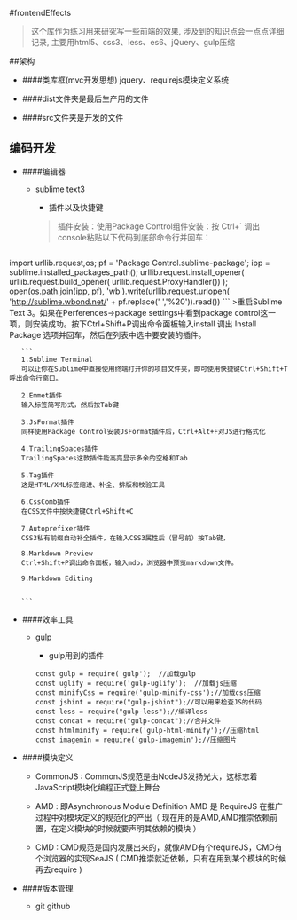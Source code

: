 #frontendEffects
>这个库作为练习用来研究写一些前端的效果,
>涉及到的知识点会一点点详细记录,
>主要用html5、css3、less、es6、jQuery、gulp压缩

##架构
- ####类库框(mvc开发思想)
   jquery、requirejs模块定义系统

- ####dist文件夹是最后生产用的文件
- ####src文件夹是开发的文件

## 编码开发

- ####编辑器 
   - sublime text3
       - 插件以及快捷键
       
        >插件安装：使用Package Control组件安装：按 Ctrl+` 调出console粘贴以下代码到底部命令行并回车：
       
       ```  
import urllib.request,os; pf = 'Package Control.sublime-package'; ipp = sublime.installed_packages_path(); urllib.request.install_opener( urllib.request.build_opener( urllib.request.ProxyHandler()) ); open(os.path.join(ipp, pf), 'wb').write(urllib.request.urlopen( 'http://sublime.wbond.net/' + pf.replace(' ','%20')).read())
       ```
       >重启Sublime Text 3。如果在Perferences->package settings中看到package control这一项，则安装成功。按下Ctrl+Shift+P调出命令面板输入install 调出 Install Package 选项并回车，然后在列表中选中要安装的插件。
       
       ```
       1.Sublime Terminal
       可以让你在Sublime中直接使用终端打开你的项目文件夹，即可使用快捷键Ctrl+Shift+T呼出命令行窗口。
       
       2.Emmet插件
       输入标签简写形式，然后按Tab键
       
       3.JsFormat插件
       同样使用Package Control安装JsFormat插件后，Ctrl+Alt+F对JS进行格式化
       
       4.TrailingSpaces插件
       TrailingSpaces这款插件能高亮显示多余的空格和Tab
       
       5.Tag插件
       这是HTML/XML标签缩进、补全、排版和校验工具
       
       6.CssComb插件
       在CSS文件中按快捷键Ctrl+Shift+C
       
       7.Autoprefixer插件
       CSS3私有前缀自动补全插件，在输入CSS3属性后（冒号前）按Tab键，
       
       8.Markdown Preview
       Ctrl+Shift+P调出命令面板，输入mdp，浏览器中预览markdown文件。 
       
       9.Markdown Editing


       ```
   
- ####效率工具

   - gulp
      - gulp用到的插件
      
      ```
      const gulp = require('gulp');  //加载gulp
      const uglify = require('gulp-uglify');  //加载js压缩
      const minifyCss = require('gulp-minify-css');//加载css压缩
      const jshint = require("gulp-jshint");//可以用来检查JS的代码
      const less = require("gulp-less");//编译less
      const concat = require("gulp-concat");//合并文件
      const htmlminify = require('gulp-html-minify');//压缩html
      const imagemin = require('gulp-imagemin');//压缩图片
      ```
      
      
- ####模块定义
    - CommonJS : CommonJS规范是由NodeJS发扬光大，这标志着JavaScript模块化编程正式登上舞台
    
    - AMD : 即Asynchronous Module Definition   AMD 是 RequireJS 在推广过程中对模块定义的规范化的产出（ 现在用的是AMD,AMD推崇依赖前置，在定义模块的时候就要声明其依赖的模块 ）
    
    - CMD : CMD规范是国内发展出来的，就像AMD有个requireJS，CMD有个浏览器的实现SeaJS ( CMD推崇就近依赖，只有在用到某个模块的时候再去require )
    
    
- ####版本管理

   - git github